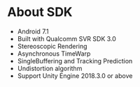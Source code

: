 # About SDK

* Android 7.1
* Built with Qualcomm SVR SDK 3.0
* Stereoscopic Rendering
* Asynchronous TimeWarp
* SingleBuffering and Tracking Prediction
* Undistortion algorithm
* Support Unity Engine 2018.3.0 or above

